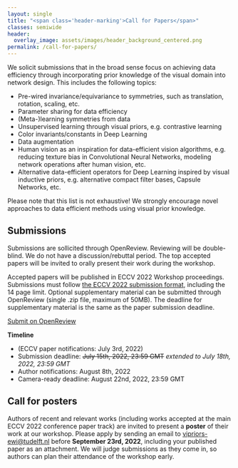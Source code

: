 ```yaml
---
layout: single
title: "<span class='header-marking'>Call for Papers</span>"
classes: semiwide
header:
  overlay_image: assets/images/header_background_centered.png
permalink: /call-for-papers/
---
```


We solicit submissions that in the broad sense focus on achieving data efficiency through incorporating prior knowledge of the visual domain into network design. This includes the following topics:

- Pre-wired invariance/equivariance to symmetries, such as translation, rotation, scaling, etc.
- Parameter sharing for data efficiency
- (Meta-)learning symmetries from data
- Unsupervised learning through visual priors, e.g. contrastive learning
- Color invariants/constants in Deep Learning
- Data augmentation
- Human vision as an inspiration for data-efficient vision algorithms, e.g. reducing texture bias in Convolutional Neural Networks, modeling network operations after human vision, etc.
- Alternative data-efficient operators for Deep Learning inspired by visual inductive priors, e.g. alternative compact filter bases, Capsule Networks, etc.

Please note that this list is not exhaustive! We strongly encourage novel approaches to data efficient methods using visual prior knowledge.

## Submissions

Submissions are sollicited through OpenReview. Reviewing will be double-blind. We do not have a discussion/rebuttal period. The top accepted papers will be invited to orally present their work during the workshop.

Accepted papers will be published in ECCV 2022 Workshop proceedings. Submissions must follow [the ECCV 2022 submission format](https://eccv2022.ecva.net/submission/), including the 14 page limit. Optional supplementary material can be submitted through OpenReview (single .zip file, maximum of 50MB). The deadline for supplementary material is the same as the paper submission deadline.

<a class='btn btn--large btn--primary' href='https://openreview.net/group?id=thecvf.com/ECCV/2022/Workshop/VIPriors'>Submit on OpenReview</a>

**Timeline**

- (ECCV paper notifications: July 3rd, 2022)
- Submission deadline: ~~July 15th, 2022, 23:59 GMT~~ *extended to July 18th, 2022, 23:59 GMT*
- Author notifications: August 8th, 2022
- Camera-ready deadline: August 22nd, 2022, 23:59 GMT

## Call for posters

Authors of recent and relevant works (including works accepted at the main ECCV 2022 conference paper track) are invited to present a **poster** of their work at our workshop. Please apply by sending an email to [vipriors-ewi@tudelft.nl](mailto:vipriors-ewi@tudelft.nl) before **September 23rd, 2022**, including your published paper as an attachment. We will judge submissions as they come in, so authors can plan their attendance of the workshop early.
